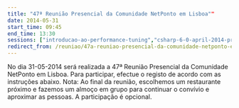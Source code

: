 ```yaml
---
title: "47ª Reunião Presencial da Comunidade NetPonto em Lisboa""
date: 2014-05-31
start_time: 09:45
end_time: 13:30
sessions: ["introducao-ao-performance-tuning","csharp-6-0-april-2014-preview"]
redirect_from: /reuniao/47a-reuniao-presencial-da-comunidade-netponto-em-lisboa/
---
```

No dia 31-05-2014 será realizada a 47ª Reunião Presencial da Comunidade NetPonto em Lisboa. Para participar, efectue o registo de acordo com as instruções abaixo.
Nota: Ao final da reunião, escolhemos um restaurante próximo e fazemos um almoço em grupo para continuar o convívio e aproximar as pessoas. A participação é opcional.